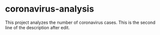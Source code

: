# coronavirus-analysis
This project analyzes the number of coronavirus cases.
This is the second line of the description after edit.
